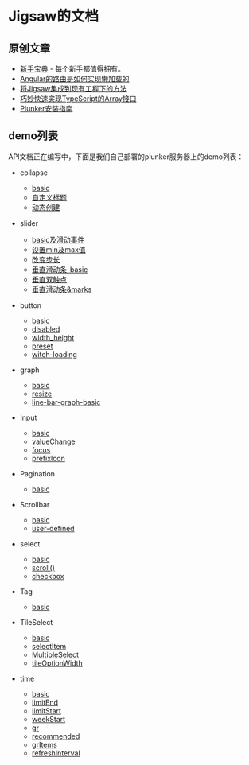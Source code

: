 
# Jigsaw的文档

## 原创文章
- [新手宝典](tourist/index.md) - 每个新手都值得拥有。
- [Angular的路由是如何实现懒加载的](how-router-achive-lazy-load/index.md)
- [将Jigsaw集成到现有工程下的方法](integrate-your-project-with-jigsaw/index.md)
- [巧妙快速实现TypeScript的Array<T>接口](implement-interface-array-of-typescript/index.md)
- [Plunker安装指南](plunkerInstall/plunkerInstall.md)

## demo列表
API文档正在编写中，下面是我们自己部署的plunker服务器上的demo列表：

- collapse
    - [basic](http://rdk.zte.com.cn:8000/edit/pDe6r1kh4NN3zZTM7KKr?p=preview)
    - [自定义标题](http://rdk.zte.com.cn:8000/edit/fenV9N5IZwJD0EwTTUMl?p=preview)
    - [动态创建](http://rdk.zte.com.cn:8000/edit/ehxRReWGNwbLlQLVCiC1?p=preview)

- slider
	- [basic及滑动事件](http://rdk.zte.com.cn:8000/edit/KyHB0yVEbxt3zamKcAHn?p=preview)
	- [设置min及max值](http://rdk.zte.com.cn:8000/edit/EL0MjtTtDDcoHYmRVJkH?p=preview)
	- [改变步长](http://rdk.zte.com.cn:8000/edit/UEBkfqynexq07IiS7pyj?p=preview)
	- [垂直滑动条-basic](http://rdk.zte.com.cn:8000/edit/zsHvYyAC1SBCgh3GI1JK?p=preview)
	- [垂直双触点](http://rdk.zte.com.cn:8000/edit/UKsRHaMbbyJtJP3NpnF2?p=preview)
	- [垂直滑动条&marks](http://rdk.zte.com.cn:8000/edit/cZDnVZDEAyJYqj80feAO?p=preview)

- button
	- [basic](http://rdk.zte.com.cn:8000/edit/uCERngeuVX3CUlw3kp31?p=preview)
	- [disabled](http://rdk.zte.com.cn:8000/edit/Kr12W9Uh9tlz2HtH935L?p=preview)
	- [width_height]( http://rdk.zte.com.cn:8000/edit/IfcRLRsfvHyvrOwCVKMm?p=preview)
	- [preset](http://rdk.zte.com.cn:8000/edit/P98esKzg3YFe6UnsGInD?p=preview)
	- [witch-loading](http://rdk.zte.com.cn:8000/edit/q8Pk0TgvLVAq0yJDWqr2?p=preview)

- graph
	- [basic](http://rdk.zte.com.cn:8000/edit/PMKydwnzhjCJDBaPur2P?p=preview)
	- [resize](http://rdk.zte.com.cn:8000/edit/hVMottkKcKyzbRAke5cq?p=preview)
	- [line-bar-graph-basic](http://rdk.zte.com.cn:8000/edit/DjZ6i8RbbN5fZYoarGNu?p=preview)

- Input
	- [basic](http://rdk.zte.com.cn:8000/edit/bc0jU63qSlV0K9mtz6xt?p=preview)
	- [valueChange](http://rdk.zte.com.cn:8000/edit/z537vpOozauJltTdcz8q?p=preview)
	- [focus](http://rdk.zte.com.cn:8000/edit/j3ACh3jNhd0Fp6CTRzuG?p=preview)
	- [prefixIcon](http://rdk.zte.com.cn:8000/edit/FMkx8tq0wXzS92PooU2Y?p=preview)

- Pagination
	- [basic](http://rdk.zte.com.cn:8000/edit/aenZE0Q2lmCvSLNkEATE?p=preview)

- Scrollbar
	- [basic](http://rdk.zte.com.cn:8000/edit/GTPMwwc8qXnwfN8qUAXF?p=preview)
	- [user-defined](http://rdk.zte.com.cn:8000/edit/RnRhP13G4qZo3OUA2Xbl?p=preview)

- select
	- [basic](http://rdk.zte.com.cn:8000/edit/myUrz60Z7Tv6PfY7YVel?p=preview)
	- [scroll()](http://rdk.zte.com.cn:8000/edit/e9rGqYFBzOktrfLHWg4X?p=preview)
	- [checkbox](http://rdk.zte.com.cn:8000/edit/DZwKWFEaIKPx5zzF64lD?p=preview)

- Tag
	- [basic](http://rdk.zte.com.cn:8000/edit/o8iOF9cI3KhrzsscLggo?p=preview)

- TileSelect
	- [basic](http://rdk.zte.com.cn:8000/edit/rkjPjBDNFumDcJOR5pYc?p=preview)
	- [selectItem](http://rdk.zte.com.cn:8000/edit/LbPS3oBbbuStRea7olhj?p=preview)
	- [MultipleSelect](http://rdk.zte.com.cn:8000/edit/7EAE5ee00hmSLFF3G92k?p=preview)
	- [tileOptionWidth](http://rdk.zte.com.cn:8000/edit/nuboT66qHgunP8NGflGG?p=preview)

- time
	- [basic](http://rdk.zte.com.cn:8000/edit/zUYmTJweAKipiJiDNuHC?p=preview)
	- [limitEnd](http://rdk.zte.com.cn:8000/edit/kape2bxqpUW3aY9E4Jyf?p=preview)
	- [limitStart](http://rdk.zte.com.cn:8000/edit/9QpvYUMYceHLbZLItCnB?p=preview)
	- [weekStart](http://rdk.zte.com.cn:8000/edit/IgKjviHc1cORYtnfY0CR?p=preview)
	- [gr](http://rdk.zte.com.cn:8000/edit/dujVuqQKqyupzEuvju9n?p=preview)
	- [recommended](http://rdk.zte.com.cn:8000/edit/GdeiF0a8zZHZfA5JNtv5?p=preview)
	- [grItems](http://rdk.zte.com.cn:8000/edit/15mHHkkh064HZenIehaw?p=preview)
	- [refreshInterval](http://rdk.zte.com.cn:8000/edit/CRJtutYfTSQmdFxN2JkC?p=preview)
